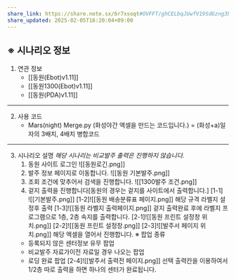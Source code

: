 ```yaml
---
share_link: https://share.note.sx/6r7xsoqt#OVFFT/ghCELbqJUwfV19SdGzng3bQgw/7Uh1dvhujlk
share_updated: 2025-02-05T16:20:04+09:00
---
```

## ※ 시나리오 정보
1. 연관 정보
	- [[동원(Ebot)v1.11]]
	- [[동원1300(Ebot)v1.11]]
	- [[동원(PDA)v1.11]]
	
---
2. 사용 코드
	- Mars(night) Merge.py
		(화성야간 엑셀을 만드는 코드입니다.)
		 = (화성+a)일자의 3배치, 4배치 병합코드
---	
3. 시나리오 설명
		*해당 시나리는 비교발주 출력은 진행하지 않습니다.*
	1) 동원 사이트 로그인
	 ![[동원로긴.png]]
	2) 발주 정보 페이지로 이동합니다.
	![[동원 기본발주.png]]
	3) 조회 조건에 맞추어서 검색을 진행합니다.
	![[1300발주 조건.png]]
	4) 겉지 출력을 진행합니다[동원의 경우는 겉지를 사이트에서 출력합니다.]
	[1-1]	
	![[기본발주.png]]
	[1-2]![[동원 배송분류표 페이지.png]]
	해당 규격 라벨지 설정후 출력
	[1-3]![[동원 라벨지 출력페이지.png]]
	겉지 출력완료 후에 라벨지 프로그램으로 1층, 2층 속지를 출력합니다.
	[2-1]![[동원 프린트 설정창 위치.png]]
	[2-2]![[동원 프린트 설정창.png]]
	[2-3]![[발주서 페이지 위치.png]]
	해당 엑셀을 열어서 진행합니다. 
	※ 팝업 종류
	- 등록되지 않은 센터정보 유무 팝업
	- 비교발주 자료가이전 자료일 경우 나오는 팝업
	- 로딩 완료 팝업
	[2-4]![[발주서 출력전 페이지.png]]
	선택 출력칸을 이용하여서 1/2층 따로 출력을 하면 하나의 센터가 완료됩니다.